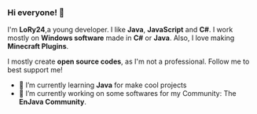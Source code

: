 ### Hi everyone! 👋
I'm **LoRy24**,a young developer. I like **Java**, **JavaScript** and **C#**. I work mostly on **Windows software** made in **C#** or **Java**. Also, I love making **Minecraft Plugins**.

I mostly create **open source codes**, as I'm not a professional. Follow me to best support me!

- 🌱 I’m currently learning **Java** for make cool projects
- 🔭 I’m currently working on some softwares for my Community: The **EnJava Community**.

<!--
**LoryTheRock24/LoryTheRock24** is a ✨ _special_ ✨ repository because its `README.md` (this file) appears on your GitHub profile.

Here are some ideas to get you started:

- 🔭 I’m currently working on ...
- 🌱 I’m currently learning ...
- 👯 I’m looking to collaborate on ...
- 🤔 I’m looking for help with ...
- 💬 Ask me about ...
- 📫 How to reach me: ...
- 😄 Pronouns: ...
- ⚡ Fun fact: ...
-->
